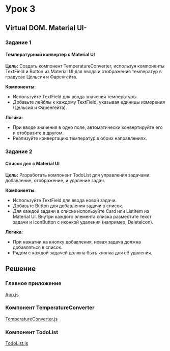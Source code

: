 # Урок 3

## Virtual DOM. Material UI-

### Задание 1

#### Температурный конвертер с Material UI

**Цель:** Создать компонент TemperatureConverter, используя компоненты TextField и Button из Material UI для ввода и отображения температур в градусах Цельсия и Фаренгейта.

**Компоненты:**

- Используйте TextField для ввода значения температуры.
- Добавьте лейблы к каждому TextField, указывая единицы измерения (Цельсия и Фаренгейта).

**Логика:**

- При вводе значения в одно поле, автоматически конвертируйте его и отобразите в другом.
- Реализуйте конвертацию температур в обоих направлениях.

### Задание 2

#### Список дел с Material UI

**Цель:** Разработать компонент TodoList для управления задачами: добавление, отображение, и удаление задач.

**Компоненты:**

- Используйте TextField для ввода новой задачи.
- Добавьте Button для добавления задачи в список.
- Для каждой задачи в списке используйте Card или ListItem из Material UI. Внутри каждого элемента списка разместите текст задачи и IconButton с иконкой удаления (например, DeleteIcon).

**Логика:**

- При нажатии на кнопку добавления, новая задача должна добавляться в список.
- Рядом с каждой задачей должна быть кнопка для её удаления.

## Решение

### Главное приложение

[App.js](app/src/App.js)

### Компонент TemperatureConverter

[TemperatureConverter.js](app/src/components/TemperatureConverter.js)

### Компонент TodoList

[TodoList.js](app/src/components/TodoList.js)